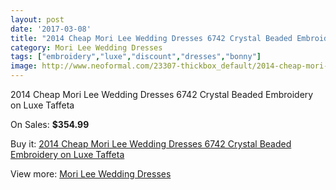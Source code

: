 ```yaml
---
layout: post
date: '2017-03-08'
title: "2014 Cheap Mori Lee Wedding Dresses 6742 Crystal Beaded Embroidery on Luxe Taffeta"
category: Mori Lee Wedding Dresses
tags: ["embroidery","luxe","discount","dresses","bonny"]
image: http://www.neoformal.com/23307-thickbox_default/2014-cheap-mori-lee-wedding-dresses-6742-crystal-beaded-embroidery-on-luxe-taffeta.jpg
---
```

2014 Cheap Mori Lee Wedding Dresses 6742 Crystal Beaded Embroidery on Luxe Taffeta

On Sales: **$354.99**
<a href="https://www.neoformal.com/en/mori-lee-wedding-dresses-2014/7820-2014-cheap-mori-lee-wedding-dresses-6742-crystal-beaded-embroidery-on-luxe-taffeta.html"><amp-img layout="responsive" width="600" height="600" src="//www.neoformal.com/23307-thickbox_default/2014-cheap-mori-lee-wedding-dresses-6742-crystal-beaded-embroidery-on-luxe-taffeta.jpg" alt="2014 Cheap Mori Lee Wedding Dresses 6742 Crystal Beaded Embroidery on Luxe Taffeta 0" /></a>
<a href="https://www.neoformal.com/en/mori-lee-wedding-dresses-2014/7820-2014-cheap-mori-lee-wedding-dresses-6742-crystal-beaded-embroidery-on-luxe-taffeta.html"><amp-img layout="responsive" width="600" height="600" src="//www.neoformal.com/23309-thickbox_default/2014-cheap-mori-lee-wedding-dresses-6742-crystal-beaded-embroidery-on-luxe-taffeta.jpg" alt="2014 Cheap Mori Lee Wedding Dresses 6742 Crystal Beaded Embroidery on Luxe Taffeta 1" /></a>
<a href="https://www.neoformal.com/en/mori-lee-wedding-dresses-2014/7820-2014-cheap-mori-lee-wedding-dresses-6742-crystal-beaded-embroidery-on-luxe-taffeta.html"><amp-img layout="responsive" width="600" height="600" src="//www.neoformal.com/23308-thickbox_default/2014-cheap-mori-lee-wedding-dresses-6742-crystal-beaded-embroidery-on-luxe-taffeta.jpg" alt="2014 Cheap Mori Lee Wedding Dresses 6742 Crystal Beaded Embroidery on Luxe Taffeta 2" /></a>

Buy it: [2014 Cheap Mori Lee Wedding Dresses 6742 Crystal Beaded Embroidery on Luxe Taffeta](https://www.neoformal.com/en/mori-lee-wedding-dresses-2014/7820-2014-cheap-mori-lee-wedding-dresses-6742-crystal-beaded-embroidery-on-luxe-taffeta.html "2014 Cheap Mori Lee Wedding Dresses 6742 Crystal Beaded Embroidery on Luxe Taffeta")

View more: [Mori Lee Wedding Dresses](https://www.neoformal.com/en/67-mori-lee-wedding-dresses-2014 "Mori Lee Wedding Dresses")